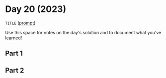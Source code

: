# Day 20 (2023)

`TITLE` ([prompt](https://adventofcode.com/2023/day/20))

Use this space for notes on the day's solution and to document what you've learned!

## Part 1

## Part 2

